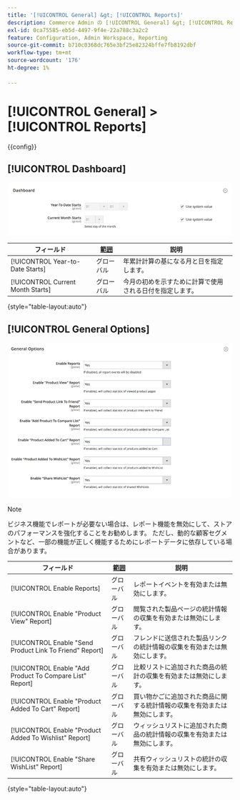 ```yaml
---
title: '[!UICONTROL General] &gt; [!UICONTROL Reports]'
description: Commerce Admin の [!UICONTROL General] &gt; [!UICONTROL Reports] ページで設定を確認します。
exl-id: 0ca75585-eb5d-4497-9f4e-22a788c3a2c2
feature: Configuration, Admin Workspace, Reporting
source-git-commit: b710c0368dc765e3bf25e82324bffe7fb8192dbf
workflow-type: tm+mt
source-wordcount: '176'
ht-degree: 1%

---
```


# [!UICONTROL General] > [!UICONTROL Reports]

{{config}}

## [!UICONTROL Dashboard]

![ ダッシュボード ](./assets/reports-dashboard.png)<!-- zoom -->

<!-- [Dashboard](https://docs.magento.com/user-guide/stores/admin-dashboard.html) -->

| フィールド | [ 範囲 ](../../getting-started/websites-stores-views.md#scope-settings) | 説明 |
|--- |--- |--- |
| [!UICONTROL Year-to-Date Starts] | グローバル | 年累計計算の基になる月と日を指定します。 |
| [!UICONTROL Current Month Starts] | グローバル | 今月の初めを示すために計算で使用される日付を指定します。 |

{style="table-layout:auto"}

## [!UICONTROL General Options]

![ 一般オプション ](./assets/reports-general-options.png)<!-- zoom -->

>[!NOTE]
>
>ビジネス機能でレポートが必要ない場合は、レポート機能を無効にして、ストアのパフォーマンスを強化することをお勧めします。 ただし、動的な顧客セグメントなど、一部の機能が正しく機能するためにレポートデータに依存している場合があります。

| フィールド | [ 範囲 ](../../getting-started/websites-stores-views.md#scope-settings) | 説明 |
|--- |--- |--- |
| [!UICONTROL Enable Reports] | グローバル | レポートイベントを有効または無効にします。 |
| [!UICONTROL Enable "Product View" Report] | グローバル | 閲覧された製品ページの統計情報の収集を有効または無効にします。 |
| [!UICONTROL Enable "Send Product Link To Friend" Report] | グローバル | フレンドに送信された製品リンクの統計情報の収集を有効または無効にします。 |
| [!UICONTROL Enable "Add Product To Compare List" Report] | グローバル | 比較リストに追加された商品の統計の収集を有効または無効にします。 |
| [!UICONTROL Enable "Product Added To Cart" Report] | グローバル | 買い物かごに追加された商品に関する統計情報の収集を有効または無効にします。 |
| [!UICONTROL Enable "Product Added To Wishlist" Report] | グローバル | ウィッシュリストに追加された商品の統計情報の収集を有効または無効にします。 |
| [!UICONTROL Enable "Share WishList" Report] | グローバル | 共有ウィッシュリストの統計の収集を有効または無効にします。 |

{style="table-layout:auto"}

